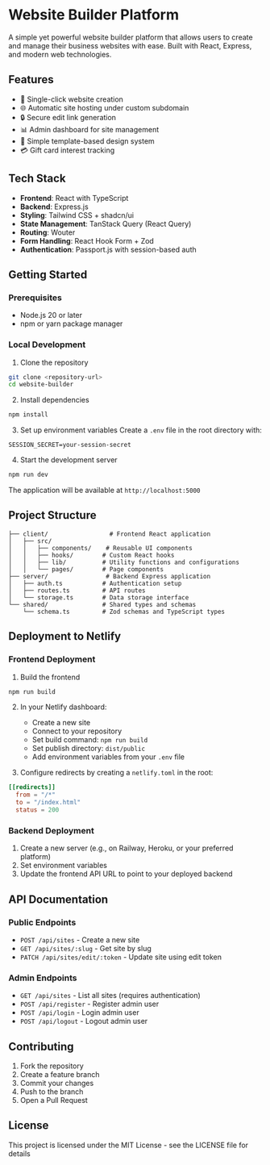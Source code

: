 # Website Builder Platform

A simple yet powerful website builder platform that allows users to create and manage their business websites with ease. Built with React, Express, and modern web technologies.

## Features

- 🚀 Single-click website creation
- 🌐 Automatic site hosting under custom subdomain
- 🔒 Secure edit link generation
- 📊 Admin dashboard for site management
- 🎨 Simple template-based design system
- 💳 Gift card interest tracking

## Tech Stack

- **Frontend**: React with TypeScript
- **Backend**: Express.js
- **Styling**: Tailwind CSS + shadcn/ui
- **State Management**: TanStack Query (React Query)
- **Routing**: Wouter
- **Form Handling**: React Hook Form + Zod
- **Authentication**: Passport.js with session-based auth

## Getting Started

### Prerequisites

- Node.js 20 or later
- npm or yarn package manager

### Local Development

1. Clone the repository
```bash
git clone <repository-url>
cd website-builder
```

2. Install dependencies
```bash
npm install
```

3. Set up environment variables
Create a `.env` file in the root directory with:
```env
SESSION_SECRET=your-session-secret
```

4. Start the development server
```bash
npm run dev
```

The application will be available at `http://localhost:5000`

## Project Structure

```
├── client/                 # Frontend React application
│   ├── src/
│   │   ├── components/    # Reusable UI components
│   │   ├── hooks/        # Custom React hooks
│   │   ├── lib/          # Utility functions and configurations
│   │   └── pages/        # Page components
├── server/                # Backend Express application
│   ├── auth.ts           # Authentication setup
│   ├── routes.ts         # API routes
│   └── storage.ts        # Data storage interface
└── shared/               # Shared types and schemas
    └── schema.ts         # Zod schemas and TypeScript types
```

## Deployment to Netlify

### Frontend Deployment

1. Build the frontend
```bash
npm run build
```

2. In your Netlify dashboard:
   - Create a new site
   - Connect to your repository
   - Set build command: `npm run build`
   - Set publish directory: `dist/public`
   - Add environment variables from your `.env` file

3. Configure redirects by creating a `netlify.toml` in the root:
```toml
[[redirects]]
  from = "/*"
  to = "/index.html"
  status = 200
```

### Backend Deployment

1. Create a new server (e.g., on Railway, Heroku, or your preferred platform)
2. Set environment variables
3. Update the frontend API URL to point to your deployed backend

## API Documentation

### Public Endpoints

- `POST /api/sites` - Create a new site
- `GET /api/sites/:slug` - Get site by slug
- `PATCH /api/sites/edit/:token` - Update site using edit token

### Admin Endpoints

- `GET /api/sites` - List all sites (requires authentication)
- `POST /api/register` - Register admin user
- `POST /api/login` - Login admin user
- `POST /api/logout` - Logout admin user

## Contributing

1. Fork the repository
2. Create a feature branch
3. Commit your changes
4. Push to the branch
5. Open a Pull Request

## License

This project is licensed under the MIT License - see the LICENSE file for details
